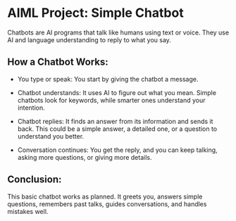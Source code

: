 # AIML Project: Simple Chatbot
Chatbots are AI programs that talk like humans using text or voice. They use AI and language understanding to reply to what you say.

## How a Chatbot Works:
- You type or speak: You start by giving the chatbot a message.

- Chatbot understands: It uses AI to figure out what you mean. Simple chatbots look for keywords, while smarter ones understand your intention.

- Chatbot replies: It finds an answer from its information and sends it back. This could be a simple answer, a detailed one, or a question to understand you better.

- Conversation continues: You get the reply, and you can keep talking, asking more questions, or giving more details.

## Conclusion:
This basic chatbot works as planned. It greets you, answers simple questions, remembers past talks, guides conversations, and handles mistakes well.
